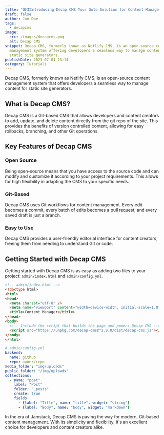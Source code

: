 ```yaml
---
title: "繁体Introducing Decap CMS Your Goto Solution for Content Management"
draft: false
author: Jon Doe
tags:
  - decapcms
image:
  src: /images/decapcms.png
  alt: Decap CMS
snippet: Decap CMS, formerly known as Netlify CMS, is an open-source content
  management system offering developers a seamless way to manage content for
  static site generators.
publishDate: 2023-07-01 23:14
category: Tutorials
---
```


Decap CMS, formerly known as Netlify CMS, is an open-source content management system that offers developers a seamless way to manage content for static site generators.

## What is Decap CMS?

Decap CMS is a Git-based CMS that allows developers and content creators to add, update, and delete content directly from the git repo of the site. This provides the benefits of version controlled content, allowing for easy rollbacks, branching, and other Git operations.

## Key Features of Decap CMS

### Open Source

Being open-source means that you have access to the source code and can modify and customize it according to your project requirements. This allows for high flexibility in adapting the CMS to your specific needs.

### Git-Based

Decap CMS uses Git workflows for content management. Every edit becomes a commit, every batch of edits becomes a pull request, and every saved draft is just a branch.

### Easy to Use

Decap CMS provides a user-friendly editorial interface for content creators, freeing them from needing to understand Git or code.

## Getting Started with Decap CMS

Getting started with Decap CMS is as easy as adding two files to your project: `admin/index.html` and `admin/config.yml`.

```html
<!-- admin/index.html -->
<!doctype html>
<html>
<head>
  <meta charset="utf-8" />
  <meta name="viewport" content="width=device-width, initial-scale=1.0" />
  <title>Content Manager</title>
</head>
<body>
  <!-- Include the script that builds the page and powers Decap CMS -->
  <script src="https://unpkg.com/decap-cms@^2.0.0/dist/decap-cms.js"></script>
</body>
</html>
```

```yaml
# admin/config.yml
backend:
  name: github
  repo: owner/repo
media_folder: "img/uploads"
public_folder: "/img/uploads"
collections:
  - name: "post"
    label: "Post"
    folder: "_posts"
    create: true
    fields:
      - {label: "Title", name: "title", widget: "string"}
      - {label: "Body", name: "body", widget: "markdown"}
```

In the era of Jamstack, Decap CMS is paving the way for modern, Git-based content management. With its simplicity and flexibility, it's an excellent choice for developers and content creators alike.
